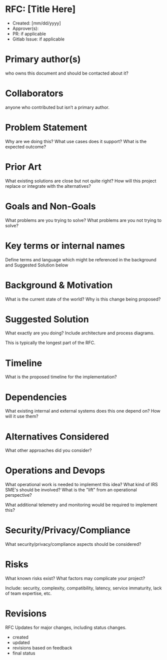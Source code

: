 # RFC: [Title Here]
- Created: [mm/dd/yyyy]
- Approver(s):
- PR: if applicable
- Gitlab Issue: if applicable
# Primary author(s)
[primary authors]: #primary-authors

who owns this document and should be contacted about it?

# Collaborators
[collaborators]: #collaborators
anyone who contributed but isn’t a primary author.

# Problem Statement
[problem statement]: #problem-statement
Why are we doing this? What use cases does it support? What is the expected outcome?

# Prior Art

What existing solutions are close but not quite right? How will this project replace or integrate with the alternatives?

# Goals and Non-Goals
[goals and non-goals]: #goals-and-non-goals
What problems are you trying to solve? What problems are you not trying to solve?

# Key terms or internal names

Define terms and language which might be referenced in the background and Suggested Solution below

# Background & Motivation
[background and motivation]: #background--motivation
What is the current state of the world? Why is this change being proposed?

# Suggested Solution
[design]: #suggested-solution
What exactly are you doing? Include architecture and process diagrams.

This is typically the longest part of the RFC.

# Timeline
[timeline]: #timeline
What is the proposed timeline for the implementation?

# Dependencies
[dependencies]: #dependencies
What existing internal and external systems does this one depend on? How will it use them?

# Alternatives Considered
[alternatives]: #alternatives-considered
What other approaches did you consider?

# Operations and Devops
[operations]: #operations-and-devops
What operational work is needed to implement this idea? What kind of IRS SME's should be involved? What is the "lift" from an operational perspective?

What additional telemetry and monitoring would be required to implement this?
# Security/Privacy/Compliance
[security privacy compliance]: #security-privacy-compliance
What security/privacy/compliance aspects should be considered?

# Risks
[risks]: #risks
What known risks exist? What factors may complicate your project?

Include: security, complexity, compatibility, latency, service immaturity, lack of team expertise, etc.

# Revisions
[revisions]: #revisions
RFC Updates for major changes, including status changes.
- created
- updated
- revisions based on feedback
- final status